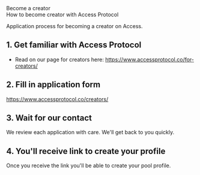 <div className="md-title">Become a creator</div>
<div className="md-description">How to become creator with Access Protocol</div>

Application process for becoming a creator on Access.

## 1. Get familiar with Access Protocol

- Read on our page for creators here: https://www.accessprotocol.co/for-creators/

## 2. Fill in application form

https://www.accessprotocol.co/creators/

## 3. Wait for our contact

We review each application with care. We'll get back to you quickly.

## 4. You'll receive link to create your profile

Once you receive the link you'll be able to create your pool profile.
